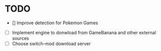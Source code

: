 # TODO
- [] Improve detection for Pokemon Games
- [ ] Implement engine to donwload from GameBanana and other external sources 
- [ ] Choose switch-mod download server
